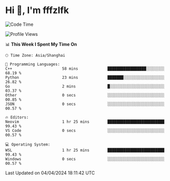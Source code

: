 # Hi 👋, I'm fffzlfk

<!--START_SECTION:waka-->
![Code Time](http://img.shields.io/badge/Code%20Time-686%20hrs%2045%20mins-blue)

![Profile Views](http://img.shields.io/badge/Profile%20Views-0-blue)

📊 **This Week I Spent My Time On** 

```text
🕑︎ Time Zone: Asia/Shanghai

💬 Programming Languages: 
C++                      58 mins             █████████████████░░░░░░░░   68.19 % 
Python                   23 mins             ███████░░░░░░░░░░░░░░░░░░   26.82 % 
Go                       2 mins              █░░░░░░░░░░░░░░░░░░░░░░░░   03.37 % 
Other                    0 secs              ░░░░░░░░░░░░░░░░░░░░░░░░░   00.85 % 
JSON                     0 secs              ░░░░░░░░░░░░░░░░░░░░░░░░░   00.57 % 

🔥 Editors: 
Neovim                   1 hr 25 mins        █████████████████████████   99.43 % 
VS Code                  0 secs              ░░░░░░░░░░░░░░░░░░░░░░░░░   00.57 % 

💻 Operating System: 
WSL                      1 hr 25 mins        █████████████████████████   99.43 % 
Windows                  0 secs              ░░░░░░░░░░░░░░░░░░░░░░░░░   00.57 % 
```


 Last Updated on 04/04/2024 18:11:42 UTC
<!--END_SECTION:waka-->

